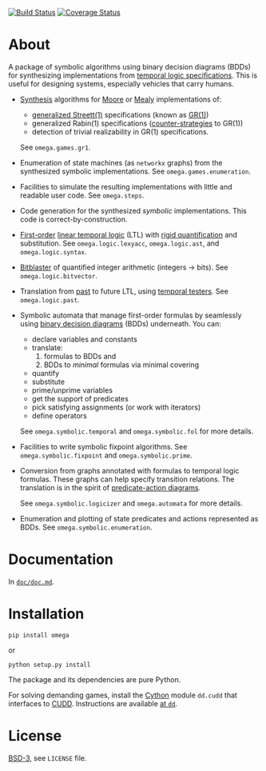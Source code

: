 [![Build Status][build_img]][travis]
[![Coverage Status][coverage]][coveralls]


About
=====

A package of symbolic algorithms using binary decision diagrams (BDDs)
for synthesizing implementations from [temporal logic specifications][specs].
This is useful for designing systems, especially vehicles that carry humans.


- [Synthesis][synthesis] algorithms for [Moore][moore] or [Mealy][mealy]
  implementations of:

  - [generalized Streett(1)][streett1] specifications (known as [GR(1)][gr1])
  - generalized Rabin(1) specifications ([counter-strategies][rabin1] to GR(1))
  - detection of trivial realizability in GR(1) specifications.

  See `omega.games.gr1`.


- Enumeration of state machines (as `networkx` graphs) from the synthesized
  symbolic implementations. See `omega.games.enumeration`.


- Facilities to simulate the resulting implementations with little and
  readable user code. See `omega.steps`.


- Code generation for the synthesized *symbolic* implementations.
  This code is correct-by-construction.


- [First-order][fol] [linear temporal logic][LTL] (LTL) with
  [rigid quantification][rigid quantification] and substitution.
  See `omega.logic.lexyacc`, `omega.logic.ast`, and `omega.logic.syntax`.


- [Bitblaster][bitblasting] of quantified integer arithmetic (integers -> bits).
  See `omega.logic.bitvector`.


- Translation from [past][past LTL] to future LTL, using
  [temporal testers][temporal testers]. See `omega.logic.past`.


- Symbolic automata that manage first-order formulas by seamlessly using
  [binary decision diagrams][bdd] (BDDs) underneath. You can:

  - declare variables and constants
  - translate:
    1. formulas to BDDs and
    2. BDDs to *minimal* formulas via minimal covering
  - quantify
  - substitute
  - prime/unprime variables
  - get the support of predicates
  - pick satisfying assignments (or work with iterators)
  - define operators

  See `omega.symbolic.temporal` and `omega.symbolic.fol` for more details.


- Facilities to write symbolic fixpoint algorithms.
  See `omega.symbolic.fixpoint` and `omega.symbolic.prime`.


- Conversion from graphs annotated with formulas to temporal logic formulas.
  These graphs can help specify transition relations.
  The translation is in the spirit of
  [predicate-action diagrams][tla-in-pictures].

  See `omega.symbolic.logicizer` and `omega.automata` for more details.


- Enumeration and plotting of state predicates and actions represented as BDDs.
  See `omega.symbolic.enumeration`.


Documentation
=============

In  [`doc/doc.md`][doc].


Installation
============

```
pip install omega
```

or

```
python setup.py install
```

The package and its dependencies are pure Python.

For solving demanding games, install the [Cython][cython] module `dd.cudd`
that interfaces to [CUDD][cudd].
Instructions are available [at `dd`][dd].


License
=======
[BSD-3][bsd3], see `LICENSE` file.


[specs]: http://research.microsoft.com/en-us/um/people/lamport/tla/book-02-08-08.pdf
[synthesis]: http://dx.doi.org/10.1007/BFb0035748
[moore]: https://web.archive.org/web/20120216141113/http://people.mokk.bme.hu/~kornai/termeszetes/moore_1956.pdf
[mealy]: http://dx.doi.org/10.1002/j.1538-7305.1955.tb03788.x
[streett1]: http://dx.doi.org/10.1016/j.ic.2005.01.006
[gr1]: http://dx.doi.org/10.1007/11609773_24
[rabin1]: https://online.tugraz.at/tug_online/voe_main2.getvolltext?pCurrPk=47554
[fol]: https://en.wikipedia.org/wiki/First-order_logic
[past LTL]: http://dx.doi.org/10.1007/3-540-15648-8_16
[LTL]: http://dx.doi.org/10.1109/SFCS.1977.32
[temporal testers]: http://doi.org/10.1007/978-3-540-69850-0_11
[rigid quantification]: http://dx.doi.org/10.1007/978-1-4612-4222-2
[bitblasting]: http://dx.doi.org/10.1007/978-3-540-74105-3
[bdd]: http://dx.doi.org/10.1109/TC.1986.1676819
[tla-in-pictures]: http://dx.doi.org/10.1109/32.464544
[doc]: https://github.com/johnyf/omega/blob/master/doc/doc.md
[cython]: https://en.wikipedia.org/wiki/Cython
[cudd]: http://vlsi.colorado.edu/~fabio/CUDD
[dd]: https://github.com/johnyf/dd#cython-bindings
[bsd3]: http://opensource.org/licenses/BSD-3-Clause

[build_img]: https://travis-ci.org/johnyf/omega.svg?branch=master
[travis]: https://travis-ci.org/johnyf/omega
[coverage]: https://coveralls.io/repos/johnyf/omega/badge.svg?branch=master
[coveralls]: https://coveralls.io/r/johnyf/omega?branch=master
